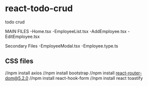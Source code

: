 # react-todo-crud
todo crud

MAIN FILES
-Home.tsx
-EmployeeList.tsx
-AddEmployee.tsx
-EditEmployee.tsx

Secondary Files
-EmployeeModal.tsx
-Employee.type.ts

CSS files
-

//npm install axios
//npm install bootstrap
//npm install react-router-dom@5.2.0
//npm install react-hook-form
//npm install react toastify